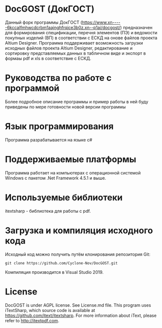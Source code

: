 # DocGOST (ДокГОСТ)
Данный форк программы ДокГОСТ (https://www.xn-----6kccalfmhwcdcrbm1aajnghfrqjce3b0z.xn--p1ai/docgost/) предназначен для формирования спецификации, перечня элементов (ПЭ) и ведомости покупных изделий (ВП) в соответствии с ЕСКД на онове файлов проекта Altium Designer. Программа поддерживает возможность загрузки исходных файлов проекта Altium Designer, редактирование и сортировку представляемых данных в табличном виде и экспорт в формаы pdf и xls в соответствие с ЕСКД.

# Руководства по работе с программой
Более подробное описание программы и пример работы в ней буду приведены по мере готовности новой версии программы

# Язык программирования
Программа разрабатывается на языке c#

# Поддерживаемые платформы
Программа работает на компьютерах с операционной системой Windows с пакетом .Net Framework 4.5.1 и выше.

# Используемые библиотеки
itextsharp - библиотека для работы с pdf.

# Загрузка и компиляция исходного кода
Исходный код можно получить путём клонирования репозитория Git:
```
git clone https://github.com/Cyclone-Nov/DocGOST.git
```
Компиляция производится в Visual Studio 2019.

# License
DocGOST is under AGPL license. See License.md file. This program uses iTextSharp, which source code is available at https://github.com/itext/itextsharp. 
For more information about iText, please refer to http://itextpdf.com.
